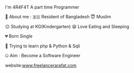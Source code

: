  I'm 4R4F4T  A part time Programmer
 
🤠 About me :
🇧🇩 Resident of Bangladesh
😇 Muslim

😐 Studying at KG(Kindergarten)
😪 Love Eating and Sleeping

💔 Born Single

🐍 Trying to learn php & Python & Sqli

🤐 Aim : Become a Software Engineer

website:www.freelancerarafat.com
